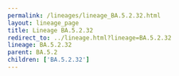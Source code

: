 ```yaml
---
permalink: /lineages/lineage_BA.5.2.32.html
layout: lineage_page
title: Lineage BA.5.2.32
redirect_to: ../lineage.html?lineage=BA.5.2.32
lineage: BA.5.2.32
parent: BA.5.2
children: ['BA.5.2.32']
---
```

